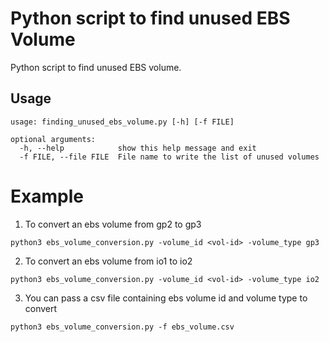 # Python script to find unused EBS Volume

Python script to find unused EBS volume.

## Usage

```python3 finding_unused_ebs_volume.py -h
usage: finding_unused_ebs_volume.py [-h] [-f FILE]

optional arguments:
  -h, --help            show this help message and exit
  -f FILE, --file FILE  File name to write the list of unused volumes
```

# Example

1. To convert an ebs volume from gp2 to gp3

```
python3 ebs_volume_conversion.py -volume_id <vol-id> -volume_type gp3
```

2. To convert an ebs volume from io1 to io2
```
python3 ebs_volume_conversion.py -volume_id <vol-id> -volume_type io2
```

3. You can pass a csv file containing ebs volume id and volume type to convert
```
python3 ebs_volume_conversion.py -f ebs_volume.csv
```


